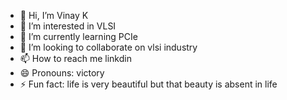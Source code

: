 - 👋 Hi, I’m Vinay K
- 👀 I’m interested in VLSI 
- 🌱 I’m currently learning PCIe
- 💞️ I’m looking to collaborate on vlsi industry
- 📫 How to reach me linkdin
- 😄 Pronouns: victory
- ⚡ Fun fact: life is very beautiful but that beauty is absent in life 

<!---
Vinay809650/Vinay809650 is a ✨ special ✨ repository because its `README.md` (this file) appears on your GitHub profile.
You can click the Preview link to take a look at your changes.
--->
